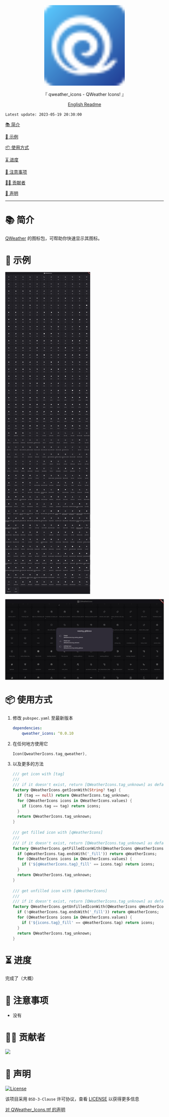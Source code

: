 <div align="center">

  <img width="256" alt="qweather_icons" src="https://raw.githubusercontent.com/Cierra-Runis/qweather_icons/master/.github/icon.svg">
  <p>『 qweather_icons - QWeather Icons! 』</p>
  <a href="https://github.com/Cierra-Runis/qweather_icons/blob/master/README.md">English  Readme</a>
</div>

`Latest update: 2023-05-19 20:30:00`

[📚 简介](#-简介)

[📸 示例](#-示例)

[📦 使用方式](#-使用方式)

[⏳ 进度](#-进度)

[📌 注意事项](#-注意事项)

[🧑‍💻 贡献者](#-贡献者)

[🔦 声明](#-声明)

---

# 📚 简介

[QWeather](https://github.com/qwd/Icons) 的图标包，可帮助你快速显示其图标。

# 📸 示例

![screenshot_1](https://raw.githubusercontent.com/Cierra-Runis/qweather_icons/master/.github/sreenshot_1.jpg)

![screenshot_2](https://raw.githubusercontent.com/Cierra-Runis/qweather_icons/master/.github/sreenshot_2.jpg)

# 📦 使用方式

1. 修改 `pubspec.yaml` 至最新版本

    ```yaml
    dependencies:
        qweather_icons: ^0.0.10
    ```

2. 在任何地方使用它

    ```dart
    Icon(QweatherIcons.tag_qweather),
    ```

3. 以及更多的方法

    ```dart
    /// get icon with [tag]
    ///
    /// if it doesn't exist, return [QWeatherIcons.tag_unknown] as default value
    factory QWeatherIcons.getIconWith(String? tag) {
      if (tag == null) return QWeatherIcons.tag_unknown;
      for (QWeatherIcons icons in QWeatherIcons.values) {
        if (icons.tag == tag) return icons;
      }
      return QWeatherIcons.tag_unknown;
    }

    /// get filled icon with [qWeatherIcons]
    ///
    /// if it doesn't exist, return [QWeatherIcons.tag_unknown] as default value
    factory QWeatherIcons.getFilledIconWith(QWeatherIcons qWeatherIcons) {
      if (qWeatherIcons.tag.endsWith('_fill')) return qWeatherIcons;
      for (QWeatherIcons icons in QWeatherIcons.values) {
        if ('${qWeatherIcons.tag}_fill' == icons.tag) return icons;
      }
      return QWeatherIcons.tag_unknown;
    }

    /// get unfilled icon with [qWeatherIcons]
    ///
    /// if it doesn't exist, return [QWeatherIcons.tag_unknown] as default value
    factory QWeatherIcons.getUnfilledIconWith(QWeatherIcons qWeatherIcons) {
      if (!qWeatherIcons.tag.endsWith('_fill')) return qWeatherIcons;
      for (QWeatherIcons icons in QWeatherIcons.values) {
        if ('${icons.tag}_fill' == qWeatherIcons.tag) return icons;
      }
      return QWeatherIcons.tag_unknown;
    }
    ```

# ⏳ 进度

完成了（大概）

# 📌 注意事项

- 没有

# 🧑‍💻 贡献者

<a href="https://github.com/Cierra-Runis/qweather_icons/graphs/contributors">
  <img src="https://contrib.rocks/image?repo=Cierra-Runis/qweather_icons" />
</a>

# 🔦 声明

[![License](https://img.shields.io/github/license/Cierra-Runis/qweather_icons)](https://github.com/Cierra-Runis/qweather_icons/blob/master/LICENSE)

该项目采用 `BSD-3-Clause` 许可协议，查看 [LICENSE](https://github.com/Cierra-Runis/qweather_icons/blob/master/LICENSE) 以获得更多信息

[对 QWeather_Icons.ttf 的声明](https://github.com/qwd/Icons/blob/main/LICENSE)
